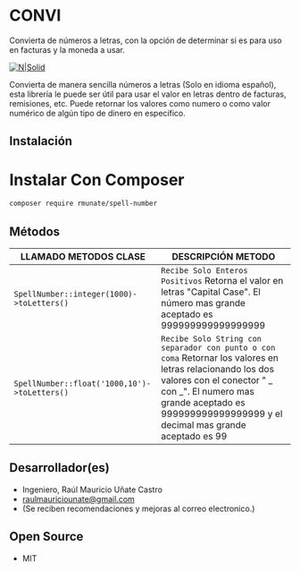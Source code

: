 # CONVI
Convierta de números a letras, con la opción de determinar si es para uso en facturas y la moneda a usar. 

[![N|Solid](https://i.ibb.co/ZLzQTpm/Firma-Git-Hub.png)](#)

Convierta de manera sencilla números a letras (Solo en idioma español), esta librería le puede ser útil para usar el valor en letras dentro de facturas, remisiones, etc. Puede retornar los valores como numero o como valor numérico de algún tipo de dinero en específico.

## Instalación
# Instalar Con Composer

```sh
composer require rmunate/spell-number
```

## Métodos

|       LLAMADO METODOS CLASE       |       DESCRIPCIÓN METODO       |
| ------ | ------ |
| ``` SpellNumber::integer(1000)->toLetters() ``` | `Recibe Solo Enteros Positivos` Retorna el valor en letras "Capital Case". El número mas grande aceptado es 999999999999999999 |
| ``` SpellNumber::float('1000,10')->toLetters() ``` | `Recibe Solo String con separador con punto o con coma` Retornar los valores en letras relacionando los dos valores con el conector " _ con _". El numero mas grande aceptado es 999999999999999999 y el decimal mas grande aceptado es 99 |


## Desarrollador(es)

- Ingeniero, Raúl Mauricio Uñate Castro
- raulmauriciounate@gmail.com
- (Se reciben recomendaciones y mejoras al correo electronico.)

## Open Source
- MIT

